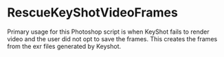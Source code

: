 # RescueKeyShotVideoFrames
Primary usage for this Photoshop script is when KeyShot fails to render video and the user did not opt to save the frames. This creates the frames from the exr files generated by Keyshot.
